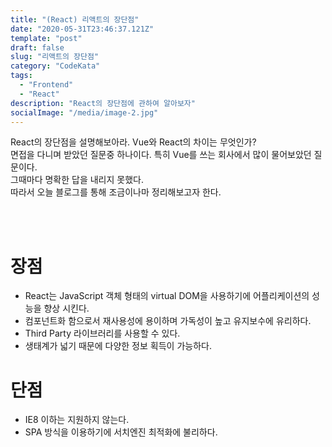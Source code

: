 ```yaml
---
title: "(React) 리액트의 장단점"
date: "2020-05-31T23:46:37.121Z"
template: "post"
draft: false
slug: "리액트의 장단점"
category: "CodeKata"
tags:
  - "Frontend"
  - "React"
description: "React의 장단점에 관하여 알아보자"
socialImage: "/media/image-2.jpg"
---
```


React의 장단점을 설명해보아라. Vue와 React의 차이는 무엇인가?
<br>
면접을 다니며 받았던 질문중 하나이다.
특히 Vue를 쓰는 회사에서 많이 물어보았던 질문이다.
<br>그때마다 명확한 답을 내리지 못했다.
<br>따라서 오늘 블로그를 통해 조금이나마 정리해보고자 한다.

<br>
<br>
<h1>장점</h1>

- React는 JavaScript 객체 형태의 virtual DOM을 사용하기에 어플리케이션의 성능을 향상 시킨다.
- 컴포넌트화 함으로서 재사용성에 용이하며 가독성이 높고 유지보수에 유리하다.
- Third Party 라이브러리를 사용할 수 있다.
- 생태계가 넓기 때문에 다양한 정보 획득이 가능하다.

<h1>단점</h1>

- IE8 이하는 지원하지 않는다.
- SPA 방식을 이용하기에 서치엔진 최적화에 불리하다.
